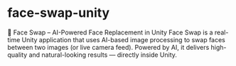 # face-swap-unity
🧠 Face Swap – AI-Powered Face Replacement in Unity  Face Swap is a real-time Unity application that uses AI-based image processing to swap faces between two images (or live camera feed). Powered by AI, it delivers high-quality and natural-looking results — directly inside Unity.
